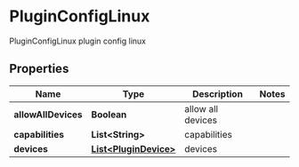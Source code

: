 

# PluginConfigLinux

PluginConfigLinux plugin config linux

## Properties

Name | Type | Description | Notes
------------ | ------------- | ------------- | -------------
**allowAllDevices** | **Boolean** | allow all devices | 
**capabilities** | **List&lt;String&gt;** | capabilities | 
**devices** | [**List&lt;PluginDevice&gt;**](PluginDevice.md) | devices | 



